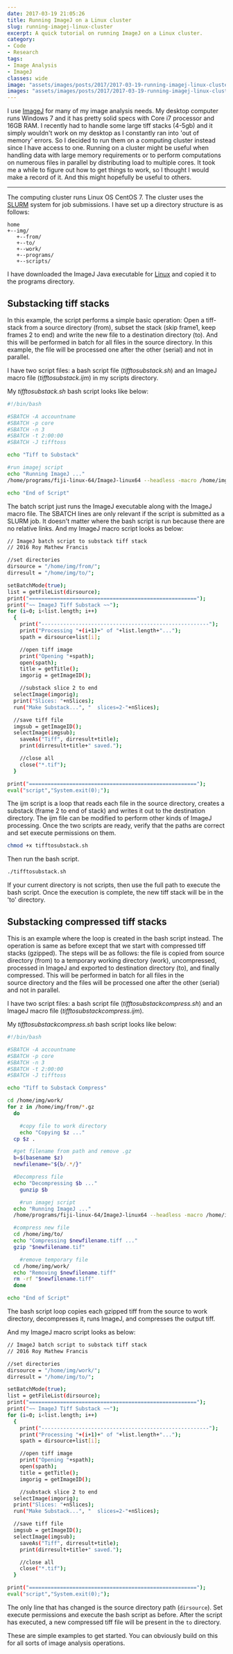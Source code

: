 ```yaml
---
date: 2017-03-19 21:05:26
title: Running ImageJ on a Linux cluster
slug: running-imagej-linux-cluster
excerpt: A quick tutorial on running ImageJ on a Linux cluster.
category:
- Code
- Research
tags:
- Image Analysis
- ImageJ
classes: wide
image: "assets/images/posts/2017/2017-03-19-running-imagej-linux-cluster/featured.jpg"
images: "assets/images/posts/2017/2017-03-19-running-imagej-linux-cluster/"
---
```


I use [ImageJ](https://imagej.nih.gov/ij/) for many of my image analysis needs. My desktop computer runs Windows 7 and it has pretty solid specs with Core i7 processor and 16GB RAM. I recently had to handle some large tiff stacks (4-5gb) and it simply wouldn't work on my desktop as I constantly ran into 'out of memory' errors. So I decided to run them on a computing cluster instead since I have access to one. Running on a cluster might be useful when handling data with large memory requirements or to perform computations on numerous files in parallel by distributing load to multiple cores. It took me a while to figure out how to get things to work, so I thought I would make a record of it. And this might hopefully be useful to others.

<!-- more -->
***

The computing cluster runs Linux OS CentOS 7. The cluster uses the [SLURM](https://en.wikipedia.org/wiki/Slurm_Workload_Manager) system for job submissions. I have set up a directory structure is as follows:


    home
    +--img/
       +--from/
       +--to/
       +--work/
       +--programs/
       +--scripts/


I have downloaded the ImageJ Java executable for [Linux](https://imagej.nih.gov/ij/download.html) and copied it to the programs directory.

## Substacking tiff stacks

In this example, the script performs a simple basic operation: Open a tiff-stack from a source directory (from), subset the stack (skip frame1, keep frames 2 to end) and write the new file to a destination directory (to). And this will be performed in batch for all files in the source directory. In this example, the file will be processed one after the other (serial) and not in parallel.

I have two script files: a bash script file (*tifftosubstack.sh*) and an ImageJ macro file (*tifftosubstack.ijm*) in my scripts directory.

My *tifftosubstack.sh* bash script looks like below:

```bash
#!/bin/bash

#SBATCH -A accountname
#SBATCH -p core
#SBATCH -n 3
#SBATCH -t 2:00:00
#SBATCH -J tifftoss

echo "Tiff to Substack"

#run imagej script
echo "Running ImageJ ..."
/home/programs/fiji-linux-64/ImageJ-linux64 --headless -macro /home/img/scripts/tifftosubstack.ijm

echo "End of Script"
```

The batch script just runs the ImageJ executable along with the ImageJ macro file. The SBATCH lines are only relevant if the script is submitted as a SLURM job. It doesn't matter where the bash script is run because there are no relative links. And my ImageJ macro script looks as below:

```bash
// ImageJ batch script to substack tiff stack
// 2016 Roy Mathew Francis

//set directories
dirsource = "/home/img/from/";
dirresult = "/home/img/to/";

setBatchMode(true);
list = getFileList(dirsource);
print("======================================================");
print("~~ ImageJ Tiff Substack ~~");
for (i=0; i<list.length; i++)
  {
    print("------------------------------------------------------");
    print("Processing "+(i+1)+" of "+list.length+"...");
    spath = dirsource+list[i];

    //open tiff image
    print("Opening "+spath);
    open(spath);
    title = getTitle();
    imgorig = getImageID();

    //substack slice 2 to end
  selectImage(imgorig);
  print("Slices: "+nSlices);
  run("Make Substack...", "  slices=2-"+nSlices);

  //save tiff file
  imgsub = getImageID();
  selectImage(imgsub);
    saveAs("Tiff", dirresult+title);
    print(dirresult+title+" saved.");

    //close all
    close("*.tif");
  }

print("======================================================");
eval("script","System.exit(0);");
```

The ijm script is a loop that reads each file in the source directory, creates a substack (frame 2 to end of stack) and writes it out to the destination directory. The ijm file can be modified to perform other kinds of ImageJ processing. Once the two scripts are ready, verify that the paths are correct and set execute permissions on them.

```bash
chmod +x tifftosubstack.sh
```

Then run the bash script.

```bash
./tifftosubstack.sh
```

If your current directory is not scripts, then use the full path to execute the bash script. Once the execution is complete, the new tiff stack will be in the 'to' directory.


## Substacking compressed tiff stacks


This is an example where the loop is created in the bash script instead. The operation is same as before except that we start with compressed tiff stacks (gzipped). The steps will be as follows: the file is copied from source directory (from) to a temporary working directory (work), uncompressed, processed in ImageJ and exported to destination directory (to), and finally compressed. This will be performed in batch for all files in the source directory and the files will be processed one after the other (serial) and not in parallel.

I have two script files: a bash script file (*tifftosubstackcompress.sh*) and an ImageJ macro file (*tifftosubstackcompress.ijm*).

My *tifftosubstackcompress.sh* bash script looks like below:

```bash
#!/bin/bash

#SBATCH -A accountname
#SBATCH -p core
#SBATCH -n 3
#SBATCH -t 2:00:00
#SBATCH -J tifftoss

echo "Tiff to Substack Compress"

cd /home/img/work/
for z in /home/img/from/*.gz
  do

    #copy file to work directory
    echo "Copying $z ..."
  cp $z .

  #get filename from path and remove .gz
  b=$(basename $z)
  newfilename="${b/.*/}"

  #Decompress file
  echo "Decompressing $b ..."
    gunzip $b

    #run imagej script
  echo "Running ImageJ ..."
  /home/programs/fiji-linux-64/ImageJ-linux64 --headless -macro /home/img/scripts/tifftosubstack.ijm

  #compress new file
  cd /home/img/to/
  echo "Compressing $newfilename.tiff ..."
  gzip "$newfilename.tif"

    #remove temporary file
  cd /home/img/work/
  echo "Removing $newfilename.tiff"
  rm -rf "$newfilename.tiff"
  done

echo "End of Script"
```

The bash script loop copies each gzipped tiff from the source to work directory, decompresses it, runs ImageJ, and compresses the output tiff.

And my ImageJ macro script looks as below:

```bash
// ImageJ batch script to substack tiff stack
// 2016 Roy Mathew Francis

//set directories
dirsource = "/home/img/work/";
dirresult = "/home/img/to/";

setBatchMode(true);
list = getFileList(dirsource);
print("======================================================");
print("~~ ImageJ Tiff Substack ~~");
for (i=0; i<list.length; i++)
  {
    print("------------------------------------------------------");
    print("Processing "+(i+1)+" of "+list.length+"...");
    spath = dirsource+list[i];

    //open tiff image
    print("Opening "+spath);
    open(spath);
    title = getTitle();
    imgorig = getImageID();

    //substack slice 2 to end
  selectImage(imgorig);
  print("Slices: "+nSlices);
  run("Make Substack...", "  slices=2-"+nSlices);

  //save tiff file
  imgsub = getImageID();
  selectImage(imgsub);
    saveAs("Tiff", dirresult+title);
    print(dirresult+title+" saved.");

    //close all
    close("*.tif");
  }

print("======================================================");
eval("script","System.exit(0);");
```

The only line that has changed is the source directory path (`dirsource`). Set execute permissions and execute the bash script as before. After the script has executed, a new compressed tiff file will be present in the `to` directory.

These are simple examples to get started. You can obviously build on this for all sorts of image analysis operations.
